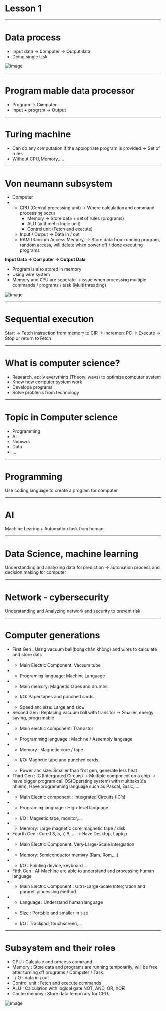 # Lesson 1

----
# Data process
* Input data -> Computer -> Output data
* Doing single task

![image](https://github.com/wdchocopie/CSI106/assets/81132394/046d46d3-0922-4fd6-8c24-9f79dbe0e3eb)

----
# Program mable data processor
* Program -> Computer
* Input + program -> Output

----
# Turing machine
* Can do any computation if the appropriate program is provided -> Set of rules
* Without CPU, Memory,....

----
# Von neumann subsystem
* Computer
* * CPU \(Central processing unit\) -> Where calculation and command processing occur
    * Memory -> Store data + set of rules \(programs\)
    * ALU \(arithmetic logic unit\)
    * Control unit \(Fetch and execute\)
  * Input / Output -> Data in / out
  * RAM \(Random Access Memory\) -> Store data from running program, random access, will delete when power off / done executing programs

**Input Data -> Computer -> Output Data**

* Program is also stored in memory
* Using wire system
* Memory and CPU are seperate -> issue when processing multiple commands / programs / task \(Multi threading\)

![image](https://github.com/wdchocopie/CSI106/assets/81132394/d1139527-ea06-4e32-9ffd-f95f9c1c400e)

----
# Sequential execution

Start -> Fetch instruction from memory to CIR -> Increment PC -> Execute -> Stop or return to Fetch

----
# What is computer science?
* Research, apply everything \(Theory, ways\) to optimize computer system
* Know how computer system work
* Develope programs
* Solve problems from technology

----
# Topic in Computer science
* Programming
* AI
* Netowrk
* Data
* ...

----
# Programming
Use coding language to create a program for computer

----
# AI
Machine Learing + Automation task from human

----
# Data Science, machine learning
Understanding and analyzing data for prediction -> automation process and decision making for computer

----
# Network - cybersecurity
Understanding and Analyzing network and security to prevent risk

----
# Computer generations
* First Gen : Using vacuum ball\(bóng chân không\) and wires to calculate and store data
* * Main Electric Component: Vacuum tube
* * Programing language: Machine Language
* * Main memory: Magnetic tapes and drumbs
* * I/O: Paper tapes and punched cards
* * Speed and size: Large and slow
* Second Gen : Replacing vacuum ball with transitor -> Smaller, energy saving, programable
* * Main electric component: Transistor
* * Programming language : Machine / Assembly language
* * Memory : Magnetic core / tape
* * I/O: Magnetic tape and punched cards.
* * Power and size: Smaller than first gen, generate less heat
* Third Gen : IC \(Intergrated Circuis) -> Multiple component on a chip -> have bigger program call OS\(Operating system\) with multitaks\(đa nhiệm), Have programming language such as Pascal, Basic,....
* * Main Electric component : Intergrated Circuits \(IC's\)
* * Programing language : High-level language
* * I/O : Magnetic tape, monitor,...
* * Memory: Large magnetic core, magnetic tape / disk
* Fourth Gen : Core I 3, 5, 7, 9,.... -> Have Desktop, Laptop
* * Main Electric Component: Very-Large-Scale intergration
* * Memory: Semiconductor memory \(Ram, Rom,...\)
* * I/O : Pointing device, keyboard,...
* Fifth Gen : AI: Machine are able to understand and processing human language
* * Main Electric Component : Ultra-Large-Scale Intergration and pararell processing method
* * Language : Understand human language
* * Size : Portable and smaller in size
* * I/O : Trackpad, touchscreen,...

----
# Subsystem and their roles
* CPU : Calculate and process command
* Memory : Store data and programs are running temporarily, will be free after turning off programs / Computer / Task.
* I / O : data in / out
* Control unit : Fetch and execute commands
* ALU : Calculation with logical gate\(NOT, AND, OR, XOR\)
* Cache memory : Store data temporary for CPU.

![image](https://github.com/wdchocopie/CSI106/assets/81132394/d7000f5e-2235-43ef-98a7-2e9a976df781)

